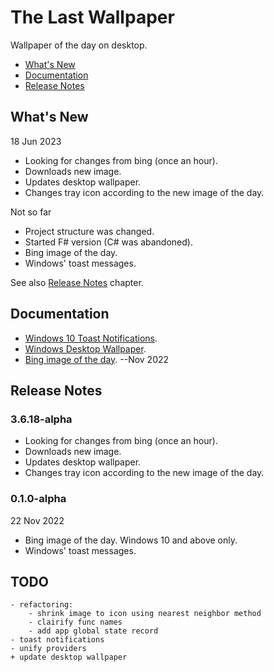 # The Last Wallpaper

Wallpaper of the day on desktop.

- [What's New](#whats-new)
- [Documentation](#documentation)
- [Release Notes](#release-notes)

## What's New

18 Jun 2023

- Looking for changes from bing (once an hour).
- Downloads new image.
- Updates desktop wallpaper.
- Changes tray icon according to the new image of the day.

Not so far

- Project structure was changed.
- Started F# version (C# was abandoned).
- Bing image of the day.
- Windows' toast messages.

See also [Release Notes](#release-notes) chapter.

## Documentation

- [Windows 10 Toast Notifications](/doc/win10_toast_notifications.md).
- [Windows Desktop Wallpaper](/doc/windows_desktop_wallpaper.md).
- [Bing image of the day](/doc/bing_nov-2022.md). --Nov 2022

## Release Notes

<!-- omit in toc -->
### 3.6.18-alpha

- Looking for changes from bing (once an hour).
- Downloads new image.
- Updates desktop wallpaper.
- Changes tray icon according to the new image of the day.

<!-- omit in toc -->
### 0.1.0-alpha

22 Nov 2022

- Bing image of the day. Windows 10 and above only.
- Windows' toast messages.

<!-- omit in toc -->
## TODO

```text
- refactoring:
    - shrink image to icon using nearest neighbor method
    - clairify funс names
    - add app global state record
- toast notifications
- unify providers
+ update desktop wallpaper
```
